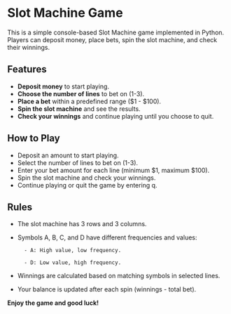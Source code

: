 # Slot Machine Game

This is a simple console-based Slot Machine game implemented in Python. Players can deposit money, place bets, spin the slot machine, and check their winnings.

## Features
- **Deposit money** to start playing.
- **Choose the number of lines** to bet on (1-3).
- **Place a bet** within a predefined range ($1 - $100).
- **Spin the slot machine** and see the results.
- **Check your winnings** and continue playing until you choose to quit.

## How to Play
- Deposit an amount to start playing.
- Select the number of lines to bet on (1-3).
- Enter your bet amount for each line (minimum $1, maximum $100).
- Spin the slot machine and check your winnings.
- Continue playing or quit the game by entering q.

## Rules
- The slot machine has 3 rows and 3 columns.
- Symbols A, B, C, and D have different frequencies and values:

        - A: High value, low frequency.

        - D: Low value, high frequency.
- Winnings are calculated based on matching symbols in selected lines.
- Your balance is updated after each spin (winnings - total bet).


**Enjoy the game and good luck!**







